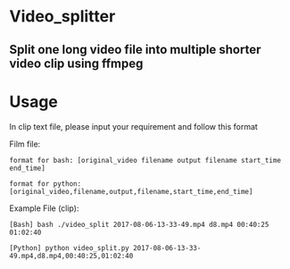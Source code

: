 Video_splitter
==============

Split one long video file into multiple shorter video clip using ffmpeg
-----------------------------------------------------------------------
# Usage
  In clip text file, please input your requirement and follow this format

Film file:

    format for bash: [original_video filename output filename start_time end_time]
  
    format for python: [original_video,filename,output,filename,start_time,end_time]

Example File (clip):

    [Bash] bash ./video_split 2017-08-06-13-33-49.mp4 d8.mp4 00:40:25 01:02:40
    
    [Python] python video_split.py 2017-08-06-13-33-49.mp4,d8.mp4,00:40:25,01:02:40
